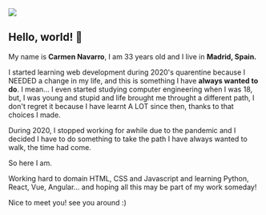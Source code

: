 <!--
**cartxu/cartxu** is a ✨ _special_ ✨ repository because its `README.md` (this file) appears on your GitHub profile.

Here are some ideas to get you started:

- 🔭 I’m currently working on ...
- 🌱 I’m currently learning ...
- 👯 I’m looking to collaborate on ...
- 🤔 I’m looking for help with ...
- 💬 Ask me about ...
- 📫 How to reach me: ...
- 😄 Pronouns: ...
- ⚡ Fun fact: ...
-->

<img src="https://i.postimg.cc/B6M7qCCS/navarrosoria2.png" >

<h2>Hello, world! 👋 </h2>

<p>My name is <strong>Carmen Navarro</strong>, I am 33 years old and I live in <strong>Madrid, Spain.</strong> <p>
  
<p>I started learning web development during 2020's quarentine because I NEEDED a change in my life, and this is something I have <strong>always wanted to do</strong>. I mean... I even started studying computer engineering when I was 18, but, I was young and stupid and life brought me throught a different path, I don't regret it because I have learnt A LOT since then, thanks to that choices I made. 
  
During 2020, I stopped working for awhile due to the pandemic and I decided I have to do something to take the path I have always wanted to walk, the time had come. 

So here I am. 

Working hard to domain HTML, CSS and Javascript and learning Python, React, Vue, Angular... and hoping all this may be part of my work someday!

Nice to meet you! see you around :) </p>
